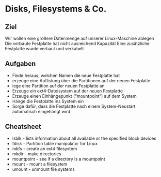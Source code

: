 # Disks, Filesystems & Co.


## Ziel

Wir wollen eine größere Datenmenge auf unserer Linux-Maschine ablegen
Die verbaute Festplatte hat nicht ausreichend Kapazität
Eine zusätzliche Festplatte wurde verbaut und verkabelt

## Aufgaben

- Finde heraus, welchen Namen die neue Festplatte hat
- erzeuge eine Auflistung über die Partitionen auf der neuen Festplatte
- lege eine Partition auf der neuen Festplatte an
- Erzeuge ein ext4-Dateisystem auf der neuen Festplatte
- Erzeuge einen Einhängepunkt (“mountpoint”) auf dem System
- Hänge die Festplatte ins System ein
- Sorge dafür, dass die Festplatte nach einem System-Neustart automatisch eingehängt wird


## Cheatsheet

- lsblk - lists information about all available or the specified block devices
- fdisk - Partition table manipulator for Linux
- mkfs - create an ext4 filesystem 
- mkdir - make directories 
- mountpoint - see if a directory is a mountpoint
- mount - mount a filesystem
- umount - unmount file systems